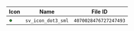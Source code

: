 | Icon | Name | File ID |
| ---  | ---  | ---     |
| ![](sv_icon_dot3_sml.png) | `sv_icon_dot3_sml` | `4070028476727247493` |
